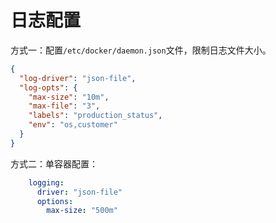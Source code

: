 # 日志配置

方式一：配置`/etc/docker/daemon.json`文件，限制日志文件大小。

```json
{
  "log-driver": "json-file",
  "log-opts": {
    "max-size": "10m",
    "max-file": "3",
    "labels": "production_status",
    "env": "os,customer"
  }
}
```

方式二：单容器配置：

```yaml
    logging:
      driver: "json-file"
      options:
        max-size: "500m"
```
